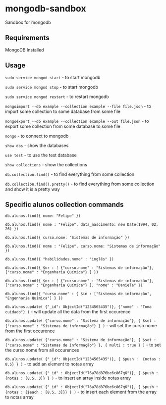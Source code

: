 # mongodb-sandbox
Sandbox for mongodb

## Requirements
MongoDB Installed

## Usage
`sudo service mongod start` - to start mongodb

`sudo service mongod stop` - to start mongodb

`sudo service mongod restart` - to restart mongodb

`mongoimport --db example --collection example --file file.json` - to import some collection to some database from some file

`mongoexport --db example --collection example --out file.json` - to export some collection from some database to some file

`mongo` - to connect to mongodb

`show dbs` - show the databases

`use test` - to use the test database

`show collections` - show the collections

`db.collection.find()` - to find everything from some collection

`db.collection.find().pretty()` - to find everything from some collection and show it is a pretty way

## Specific alunos collection commands

`db.alunos.find({
  nome: "Felipe"
})`


`db.alunos.find({
  nome : "Felipe",
  data_nascimento: new Date(1994, 02, 26)
})`


`db.alunos.find({
  curso.nome: "Sistemas de informação"
})`


`db.alunos.find({
  nome : "Felipe",
  curso.nome: "Sistemas de informação"
})`


`db.alunos.find({
  "habilidades.nome" : "inglês"
})`


`db.alunos.find({
  $or : [
    {"curso.nome" : "Sistemas de informação"},
    {"curso.nome" : "Engenharia Química"}
  ]
})`


`db.alunos.find({
  $or : [
    {"curso.nome" : "Sistemas de informação"},
    {"curso.nome" : "Engenharia Química"}
  ],
  "nome" : "Daniela"
})`


`db.alunos.find({
  "curso.nome" : {
    $in : ["Sistemas de informação", "Engenharia Química"]
  }
})`


`db.alunos.update(
  {"_id": ObjectId("1234565435")},
  {"nome" : "Toma cuidado"}
)` - will update all the data from the first occurence


`db.alunos.update(
  {"curso.nome" : "Sistema de informação"},
  { $set : 
    {"curso.nome" : "Sistemas de informação"}
  }
)` - will set the curso.nome from the first occurence


`db.alunos.update(
  {"curso.nome" : "Sistema de informação"},
  { $set : 
    {"curso.nome" : "Sistemas de informação"}
  }, {
    multi : true
  }
)` - to set the curso.nome from all occurences


`db.alunos.update(
  {"_id": ObjectId("1234565435")},
  { $push : 
    {notas : 8.5}
  }
)` - to add an element to notas array


`db.alunos.update(
  {"_id" : ObjectId("76a78d876bc6c867q6")},
  { $push : 
    {notas : [8.5, 3]}
  }
)` - to insert an array inside notas array


`db.alunos.update(
  {"_id" : ObjectId("76a78d876bc6c867q6")},
  { $push : 
    {notas : {$each : [8.5, 3]}}
  }
)` - to insert each element from the array to notas array

